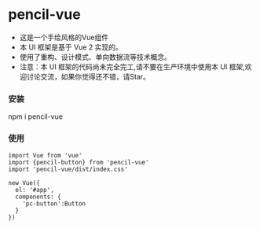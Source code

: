 # pencil-vue
- 这是一个手绘风格的Vue组件
- 本 UI 框架是基于 Vue 2 实现的。
- 使用了重构、设计模式、单向数据流等技术概念。
- 注意：本 UI 框架的代码尚未完全完工,请不要在生产环境中使用本 UI 框架,欢迎讨论交流，如果你觉得还不错，请Star。


### 安装
npm i pencil-vue

### 使用
```
import Vue from 'vue'
import {pencil-button} from 'pencil-vue'
import 'pencil-vue/dist/index.css'

new Vue({
  el: '#app',
  components: {
    'pc-button':Button
  }
})
```